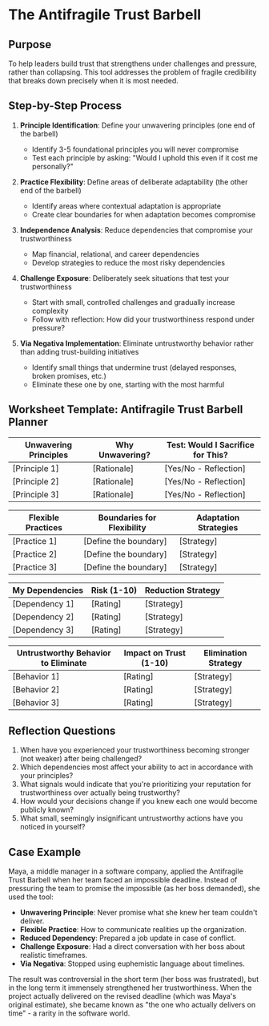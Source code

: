 # The Antifragile Trust Barbell

## Purpose
To help leaders build trust that strengthens under challenges and pressure, rather than collapsing. This tool addresses the problem of fragile credibility that breaks down precisely when it is most needed.

## Step-by-Step Process
1. **Principle Identification**: Define your unwavering principles (one end of the barbell)
   - Identify 3-5 foundational principles you will never compromise
   - Test each principle by asking: "Would I uphold this even if it cost me personally?"

2. **Practice Flexibility**: Define areas of deliberate adaptability (the other end of the barbell)
   - Identify areas where contextual adaptation is appropriate
   - Create clear boundaries for when adaptation becomes compromise

3. **Independence Analysis**: Reduce dependencies that compromise your trustworthiness
   - Map financial, relational, and career dependencies
   - Develop strategies to reduce the most risky dependencies

4. **Challenge Exposure**: Deliberately seek situations that test your trustworthiness
   - Start with small, controlled challenges and gradually increase complexity
   - Follow with reflection: How did your trustworthiness respond under pressure?

5. **Via Negativa Implementation**: Eliminate untrustworthy behavior rather than adding trust-building initiatives
   - Identify small things that undermine trust (delayed responses, broken promises, etc.)
   - Eliminate these one by one, starting with the most harmful

## Worksheet Template: Antifragile Trust Barbell Planner

| Unwavering Principles | Why Unwavering? | Test: Would I Sacrifice for This? |
|------------------------|--------------------|----------------------------------|
| [Principle 1]            | [Rationale]      | [Yes/No - Reflection]            |
| [Principle 2]            | [Rationale]      | [Yes/No - Reflection]            |
| [Principle 3]            | [Rationale]      | [Yes/No - Reflection]            |

| Flexible Practices | Boundaries for Flexibility | Adaptation Strategies |
|----------------------|---------------------------|------------------------|
| [Practice 1]          | [Define the boundary]         | [Strategy]             |
| [Practice 2]          | [Define the boundary]         | [Strategy]             |
| [Practice 3]          | [Define the boundary]         | [Strategy]             |

| My Dependencies | Risk (1-10) | Reduction Strategy |
|--------------------|---------------|-------------------|
| [Dependency 1]    | [Rating]      | [Strategy]        |
| [Dependency 2]    | [Rating]      | [Strategy]        |
| [Dependency 3]    | [Rating]      | [Strategy]        |

| Untrustworthy Behavior to Eliminate | Impact on Trust (1-10) | Elimination Strategy |
|--------------------------------|------------------------------|----------------------|
| [Behavior 1]                     | [Rating]                     | [Strategy]           |
| [Behavior 2]                     | [Rating]                     | [Strategy]           |
| [Behavior 3]                     | [Rating]                     | [Strategy]           |

## Reflection Questions
1. When have you experienced your trustworthiness becoming stronger (not weaker) after being challenged?
2. Which dependencies most affect your ability to act in accordance with your principles?
3. What signals would indicate that you're prioritizing your reputation for trustworthiness over actually being trustworthy?
4. How would your decisions change if you knew each one would become publicly known?
5. What small, seemingly insignificant untrustworthy actions have you noticed in yourself?

## Case Example
Maya, a middle manager in a software company, applied the Antifragile Trust Barbell when her team faced an impossible deadline. Instead of pressuring the team to promise the impossible (as her boss demanded), she used the tool:

- **Unwavering Principle**: Never promise what she knew her team couldn't deliver.
- **Flexible Practice**: How to communicate realities up the organization.
- **Reduced Dependency**: Prepared a job update in case of conflict.
- **Challenge Exposure**: Had a direct conversation with her boss about realistic timeframes.
- **Via Negativa**: Stopped using euphemistic language about timelines.

The result was controversial in the short term (her boss was frustrated), but in the long term it immensely strengthened her trustworthiness. When the project actually delivered on the revised deadline (which was Maya's original estimate), she became known as "the one who actually delivers on time" - a rarity in the software world.